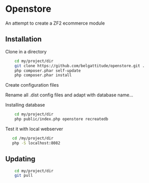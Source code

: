 # Openstore

An attempt to create a ZF2 ecommerce module 

## Installation

Clone in a directory

```sh
	cd my/project/dir
	git clone https://github.com/belgattitude/openstore.git .
	php composer.phar self-update
	php composer.phar install
```	

Create configuration files

 Rename all .dist config files and adapt with database name...

Installing database

```sh
	cd my/project/dir
	php public/index.php openstore recreatedb
``` 

Test it with local webserver

```sh
   cd /my/project/dir
   php -S localhost:8082
```


## Updating

```sh
	cd my/project/dir
	git pull
```

	
	